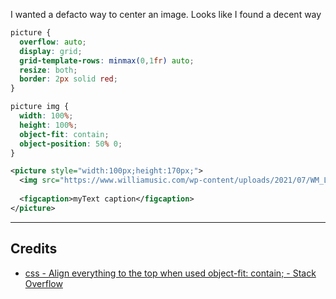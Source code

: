 I wanted a defacto way to center an image. Looks like I found a decent way

```css
picture {
  overflow: auto;
  display: grid;
  grid-template-rows: minmax(0,1fr) auto;
  resize: both;
  border: 2px solid red;
}

picture img {
  width: 100%;
  height: 100%;
  object-fit: contain;
  object-position: 50% 0;
}
```

```xml
<picture style="width:100px;height:170px;">
  <img src="https://www.williamusic.com/wp-content/uploads/2021/07/WM_Logo4.png">
  
  <figcaption>myText caption</figcaption>
</picture>
```

---
## Credits
- [css - Align everything to the top when used object-fit: contain; - Stack Overflow](https://stackoverflow.com/questions/72429105/align-everything-to-the-top-when-used-object-fit-contain)